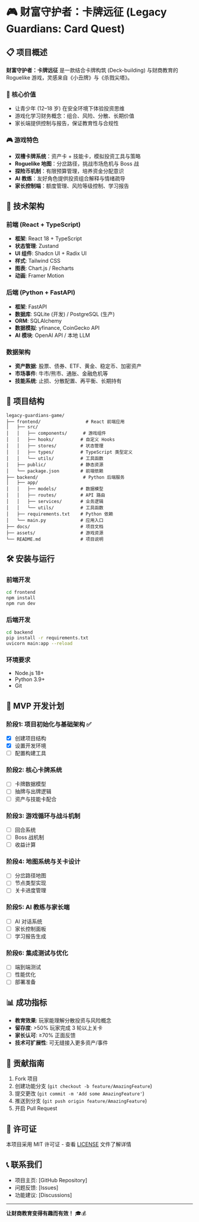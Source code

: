 # 🎮 财富守护者：卡牌远征 (Legacy Guardians: Card Quest)

## 📋 项目概述

**财富守护者：卡牌远征** 是一款结合卡牌构筑 (Deck-building) 与财商教育的 Roguelike 游戏，灵感来自《小丑牌》与《杀戮尖塔》。

### 🎯 核心价值
- 让青少年 (12–18 岁) 在安全环境下体验投资思维
- 游戏化学习财务概念：组合、风险、分散、长期价值
- 家长端提供控制与报告，保证教育性与合规性

### 🎮 游戏特色
- **双槽卡牌系统**：资产卡 + 技能卡，模拟投资工具与策略
- **Roguelike 地图**：分岔路径，挑战市场危机与 Boss 战
- **探险币机制**：有限预算管理，培养资金分配意识
- **AI 教练**：友好角色提供投资组合解释与情绪疏导
- **家长控制端**：额度管理、风险等级控制、学习报告

## 🚀 技术架构

### 前端 (React + TypeScript)
- **框架**: React 18 + TypeScript
- **状态管理**: Zustand
- **UI 组件**: Shadcn UI + Radix UI
- **样式**: Tailwind CSS
- **图表**: Chart.js / Recharts
- **动画**: Framer Motion

### 后端 (Python + FastAPI)
- **框架**: FastAPI
- **数据库**: SQLite (开发) / PostgreSQL (生产)
- **ORM**: SQLAlchemy
- **数据模拟**: yfinance, CoinGecko API
- **AI 模块**: OpenAI API / 本地 LLM

### 数据架构
- **资产数据**: 股票、债券、ETF、黄金、稳定币、加密资产
- **市场事件**: 牛市/熊市、通胀、金融危机等
- **技能系统**: 止损、分散配置、再平衡、长期持有

## 📁 项目结构

```
legacy-guardians-game/
├── frontend/                 # React 前端应用
│   ├── src/
│   │   ├── components/      # 游戏组件
│   │   ├── hooks/          # 自定义 Hooks
│   │   ├── stores/         # 状态管理
│   │   ├── types/          # TypeScript 类型定义
│   │   └── utils/          # 工具函数
│   ├── public/             # 静态资源
│   └── package.json        # 前端依赖
├── backend/                 # Python 后端服务
│   ├── app/
│   │   ├── models/         # 数据模型
│   │   ├── routes/         # API 路由
│   │   ├── services/       # 业务逻辑
│   │   └── utils/          # 工具函数
│   ├── requirements.txt    # Python 依赖
│   └── main.py             # 应用入口
├── docs/                   # 项目文档
├── assets/                 # 游戏资源
└── README.md               # 项目说明
```

## 🛠️ 安装与运行

### 前端开发
```bash
cd frontend
npm install
npm run dev
```

### 后端开发
```bash
cd backend
pip install -r requirements.txt
uvicorn main:app --reload
```

### 环境要求
- Node.js 18+
- Python 3.9+
- Git

## 🎯 MVP 开发计划

### 阶段1: 项目初始化与基础架构 ✅
- [x] 创建项目结构
- [x] 设置开发环境
- [ ] 配置构建工具

### 阶段2: 核心卡牌系统
- [ ] 卡牌数据模型
- [ ] 抽牌与出牌逻辑
- [ ] 资产与技能卡配合

### 阶段3: 游戏循环与战斗机制
- [ ] 回合系统
- [ ] Boss 战机制
- [ ] 收益计算

### 阶段4: 地图系统与关卡设计
- [ ] 分岔路径地图
- [ ] 节点类型实现
- [ ] 关卡进度管理

### 阶段5: AI 教练与家长端
- [ ] AI 对话系统
- [ ] 家长控制面板
- [ ] 学习报告生成

### 阶段6: 集成测试与优化
- [ ] 端到端测试
- [ ] 性能优化
- [ ] 部署准备

## 📊 成功指标

- **教育效果**: 玩家能理解分散投资与风险概念
- **留存度**: >50% 玩家完成 3 轮以上关卡
- **家长认可**: ≥70% 正面反馈
- **技术可扩展性**: 可无缝接入更多资产/事件

## 🤝 贡献指南

1. Fork 项目
2. 创建功能分支 (`git checkout -b feature/AmazingFeature`)
3. 提交更改 (`git commit -m 'Add some AmazingFeature'`)
4. 推送到分支 (`git push origin feature/AmazingFeature`)
5. 开启 Pull Request

## 📄 许可证

本项目采用 MIT 许可证 - 查看 [LICENSE](LICENSE) 文件了解详情

## 📞 联系我们

- 项目主页: [GitHub Repository]
- 问题反馈: [Issues]
- 功能建议: [Discussions]

---

**让财商教育变得有趣而有效！** 🎓💰
